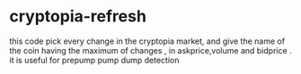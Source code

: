 # cryptopia-refresh
this code pick every change in the cryptopia market, and give the name of the  coin having the maximum of changes , in askprice,volume and bidprice .
it is useful for prepump pump dump detection

